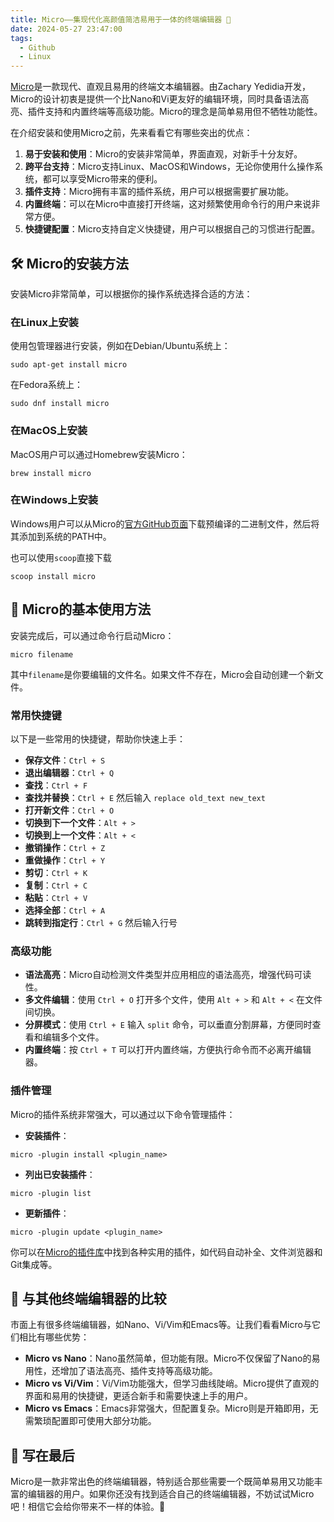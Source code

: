 ```yaml
---
title: Micro——集现代化高颜值简洁易用于一体的终端编辑器 👏
date: 2024-05-27 23:47:00
tags:
  - Github
  - Linux
---
```


[Micro](https://micro-editor.github.io/)是一款现代、直观且易用的终端文本编辑器。由Zachary Yedidia开发，Micro的设计初衷是提供一个比Nano和Vi更友好的编辑环境，同时具备语法高亮、插件支持和内置终端等高级功能。Micro的理念是简单易用但不牺牲功能性。
<!--more-->
在介绍安装和使用Micro之前，先来看看它有哪些突出的优点：
1. **易于安装和使用**：Micro的安装非常简单，界面直观，对新手十分友好。
2. **跨平台支持**：Micro支持Linux、MacOS和Windows，无论你使用什么操作系统，都可以享受Micro带来的便利。
3. **插件支持**：Micro拥有丰富的插件系统，用户可以根据需要扩展功能。
4. **内置终端**：可以在Micro中直接打开终端，这对频繁使用命令行的用户来说非常方便。
5. **快捷键配置**：Micro支持自定义快捷键，用户可以根据自己的习惯进行配置。

## 🛠️ Micro的安装方法

安装Micro非常简单，可以根据你的操作系统选择合适的方法：

### 在Linux上安装

使用包管理器进行安装，例如在Debian/Ubuntu系统上：

```shell
sudo apt-get install micro
```

在Fedora系统上：

```shell
sudo dnf install micro
```

### 在MacOS上安装

MacOS用户可以通过Homebrew安装Micro：

```shell
brew install micro
```

### 在Windows上安装

Windows用户可以从Micro的[官方GitHub页面](https://github.com/zyedidia/micro)下载预编译的二进制文件，然后将其添加到系统的PATH中。

也可以使用`scoop`直接下载

```shell
scoop install micro
```

## 🚀 Micro的基本使用方法

安装完成后，可以通过命令行启动Micro：

```shell
micro filename
```

其中`filename`是你要编辑的文件名。如果文件不存在，Micro会自动创建一个新文件。

### 常用快捷键

以下是一些常用的快捷键，帮助你快速上手：

- **保存文件**：`Ctrl + S`
- **退出编辑器**：`Ctrl + Q`
- **查找**：`Ctrl + F`
- **查找并替换**：`Ctrl + E` 然后输入 `replace old_text new_text`
- **打开新文件**：`Ctrl + O`
- **切换到下一个文件**：`Alt + >`
- **切换到上一个文件**：`Alt + <`
- **撤销操作**：`Ctrl + Z`
- **重做操作**：`Ctrl + Y`
- **剪切**：`Ctrl + K`
- **复制**：`Ctrl + C`
- **粘贴**：`Ctrl + V`
- **选择全部**：`Ctrl + A`
- **跳转到指定行**：`Ctrl + G` 然后输入行号

### 高级功能

- **语法高亮**：Micro自动检测文件类型并应用相应的语法高亮，增强代码可读性。
- **多文件编辑**：使用 `Ctrl + O` 打开多个文件，使用 `Alt + >` 和 `Alt + <` 在文件间切换。
- **分屏模式**：使用 `Ctrl + E` 输入 `split` 命令，可以垂直分割屏幕，方便同时查看和编辑多个文件。
- **内置终端**：按 `Ctrl + T` 可以打开内置终端，方便执行命令而不必离开编辑器。

### 插件管理

Micro的插件系统非常强大，可以通过以下命令管理插件：

- **安装插件**：

```shell
micro -plugin install <plugin_name>
```

- **列出已安装插件**：

```shell
micro -plugin list
```

- **更新插件**：

```shell
micro -plugin update <plugin_name>
```

你可以在[Micro的插件库](https://github.com/micro-editor/plugin-channel)中找到各种实用的插件，如代码自动补全、文件浏览器和Git集成等。

## 📝 与其他终端编辑器的比较

市面上有很多终端编辑器，如Nano、Vi/Vim和Emacs等。让我们看看Micro与它们相比有哪些优势：

- **Micro vs Nano**：Nano虽然简单，但功能有限。Micro不仅保留了Nano的易用性，还增加了语法高亮、插件支持等高级功能。
- **Micro vs Vi/Vim**：Vi/Vim功能强大，但学习曲线陡峭。Micro提供了直观的界面和易用的快捷键，更适合新手和需要快速上手的用户。
- **Micro vs Emacs**：Emacs非常强大，但配置复杂。Micro则是开箱即用，无需繁琐配置即可使用大部分功能。

## 🧐 写在最后

Micro是一款非常出色的终端编辑器，特别适合那些需要一个既简单易用又功能丰富的编辑器的用户。如果你还没有找到适合自己的终端编辑器，不妨试试Micro吧！相信它会给你带来不一样的体验。🎉